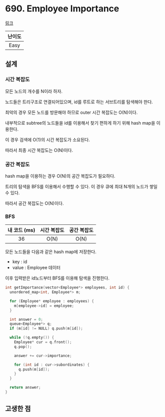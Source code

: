 # 690. Employee Importance

[링크](https://leetcode.com/problems/employee-importance/)

| 난이도 |
| :----: |
|  Easy  |

## 설계

### 시간 복잡도

모든 노드의 개수를 N이라 하자.

노드들은 트리구조로 연결되어있으며, id를 루트로 하는 서브트리를 탐색해야 한다.

최악의 경우 모든 노드를 방문해야 하므로 outer 시간 복잡도는 O(N)이다.

내부적으로 subtree의 노드들을 id를 이용해서 찾기 편하게 하기 위해 hash map을 이용한다.

이 경우 검색에 O(1)의 시간 복잡도가 소요된다.

따라서 최종 시간 복잡도는 O(N)이다.

### 공간 복잡도

hash map을 이용하는 경우 O(N)의 공간 복잡도가 필요하다.

트리의 탐색을 BFS를 이용해서 수행할 수 있다. 이 경우 큐에 최대 N개의 노드가 쌓일 수 있다.

따라서 공간 복잡도는 O(N)이다.

### BFS

| 내 코드 (ms) | 시간 복잡도 | 공간 복잡도 |
| :----------: | :---------: | :---------: |
|      36      |    O(N)     |    O(N)     |

모든 노드들을 다음과 같은 hash map에 저장한다.

- key : id
- value : Employee 데이터

이후 입력받은 id노드부터 BFS를 이용해 탐색을 진행한다.

```cpp
int getImportance(vector<Employee*> employees, int id) {
  unordered_map<int, Employee*> m;

  for (Employee* employee : employees) {
    m[employee->id] = employee;
  }

  int answer = 0;
  queue<Employee*> q;
  if (m[id] != NULL) q.push(m[id]);

  while (!q.empty()) {
    Employee* cur = q.front();
    q.pop();

    answer += cur->importance;

    for (int id : cur->subordinates) {
      q.push(m[id]);
    }
  }

  return answer;
}
```

## 고생한 점
